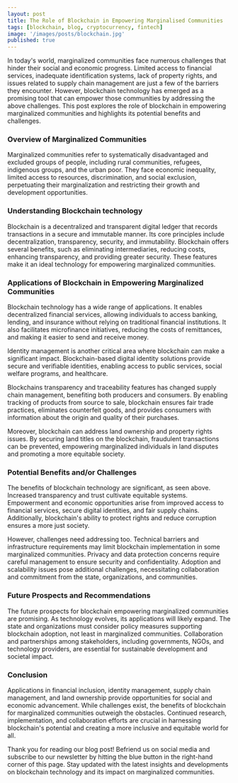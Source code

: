 ```yaml
---
layout: post
title: The Role of Blockchain in Empowering Marginalised Communities
tags: [blockchain, blog, cryptocurrency, fintech]
image: '/images/posts/blockchain.jpg'
published: true
---
```


In today's world, marginalized communities face numerous challenges that hinder their social and economic progress. Limited access to financial services, inadequate identification systems, lack of property rights, and issues related to supply chain management are just a few of the barriers they encounter. However, blockchain technology has emerged as a promising tool that can empower those communities by addressing the above challenges. This post explores the role of blockchain in empowering marginalized communities and highlights its potential benefits and challenges.

### Overview of Marginalized Communities

Marginalized communities refer to systematically disadvantaged and excluded groups of people, including rural communities, refugees, indigenous groups, and the urban poor. They face economic inequality, limited access to resources, discrimination, and social exclusion, perpetuating their marginalization and restricting their growth and development opportunities.

### Understanding Blockchain technology

Blockchain is a decentralized and transparent digital ledger that records transactions in a secure and immutable manner. Its core principles include decentralization, transparency, security, and immutability. Blockchain offers several benefits, such as eliminating intermediaries, reducing costs, enhancing transparency, and providing greater security. These features make it an ideal technology for empowering marginalized communities.

### Applications of Blockchain in Empowering Marginalized Communities

Blockchain technology has a wide range of applications. It enables decentralized financial services, allowing individuals to access banking, lending, and insurance without relying on traditional financial institutions. It also facilitates microfinance initiatives, reducing the costs of remittances, and making it easier to send and receive money.

Identity management is another critical area where blockchain can make a significant impact. Blockchain-based digital identity solutions provide secure and verifiable identities, enabling access to public services, social welfare programs, and healthcare.

Blockchains transparency and traceability features has changed supply chain management, benefiting both producers and consumers. By enabling tracking of products from source to sale, blockchain ensures fair trade practices, eliminates counterfeit goods, and provides consumers with information about the origin and quality of their purchases.

Moreover, blockchain can address land ownership and property rights issues. By securing land titles on the blockchain, fraudulent transactions can be prevented, empowering marginalized individuals in land disputes and promoting a more equitable society.

### Potential Benefits and/or Challenges

The benefits of blockchain technology are significant, as seen above. Increased transparency and trust cultivate equitable systems. Empowerment and economic opportunities arise from improved access to financial services, secure digital identities, and fair supply chains. Additionally, blockchain's ability to protect rights and reduce corruption ensures a more just society.

However, challenges need addressing too. Technical barriers and infrastructure requirements may limit blockchain implementation in some marginalized communities. Privacy and data protection concerns require careful management to ensure security and confidentiality. Adoption and scalability issues pose additional challenges, necessitating collaboration and commitment from the state, organizations, and communities.

### Future Prospects and Recommendations

The future prospects for blockchain empowering marginalized communities are promising. As technology evolves, its applications will likely expand. The state and organizations must consider policy measures supporting blockchain adoption, not least in marginalized communities. Collaboration and partnerships among stakeholders, including governments, NGOs, and technology providers, are essential for sustainable development and societal impact.

### Conclusion

Applications in financial inclusion, identity management, supply chain management, and land ownership provide opportunities for social and economic advancement. While challenges exist, the benefits of blockchain for marginalized communities outweigh the obstacles. Continued research, implementation, and collaboration efforts are crucial in harnessing blockchain's potential and creating a more inclusive and equitable world for all.

Thank you for reading our blog post! Befriend us on social media and subscribe to our newsletter by hitting the blue button in the right-hand corner of this page. Stay updated with the latest insights and developments on blockchain technology and its impact on marginalized communities.
